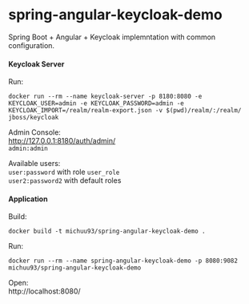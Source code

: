 # spring-angular-keycloak-demo
Spring Boot + Angular + Keycloak implemntation with common configuration.

#### Keycloak Server
Run:
```shell
docker run --rm --name keycloak-server -p 8180:8080 -e KEYCLOAK_USER=admin -e KEYCLOAK_PASSWORD=admin -e KEYCLOAK_IMPORT=/realm/realm-export.json -v $(pwd)/realm/:/realm/ jboss/keycloak
```
Admin Console:  
http://127.0.0.1:8180/auth/admin/  
`admin:admin`

Available users:  
`user:password` with role `user_role`  
`user2:password2` with default roles

#### Application
Build:
```shell
docker build -t michuu93/spring-angular-keycloak-demo .
```
Run:
```shell
docker run --rm --name spring-angular-keycloak-demo -p 8080:9082 michuu93/spring-angular-keycloak-demo
```
Open:  
http://localhost:8080/
